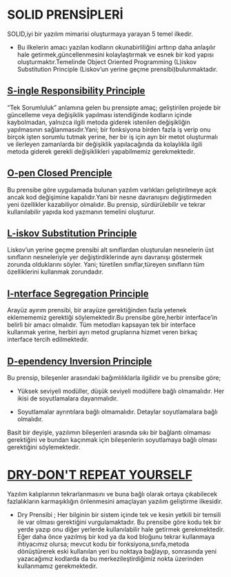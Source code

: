 # SOLID PRENSİPLERİ

SOLID,iyi bir yazılım mimarisi oluşturmaya yarayan 5 temel ilkedir.

- Bu ilkelerin amacı yazılan kodların okunabirliliğini arttırıp daha anlaşılır hale getirmek,güncellenmesini kolaylaştırmak ve esnek bir kod yapısı oluşturmaktır.Temelinde Object Oriented Programming (L)iskov Substitution Principle (Liskov’un yerine geçme prensibi)bulunmaktadır. 


## [S-ingle Responsibility Principle](https://github.com/ezgiyaman/SoftwarePrinciples/tree/master/1.Single_Responsibility_Principle)

“Tek Sorumluluk” anlamına gelen bu prensipte amaç; geliştirilen projede bir güncelleme veya değişiklik yapılması istendiğinde kodların içinde kaybolmadan, yalnızca ilgili metoda giderek istenilen değişikliğin yapılmasının sağlanmasıdır.Yani; bir fonksiyona birden fazla iş verip onu birçok işten sorumlu tutmak yerine, her bir iş için ayrı bir metot oluşturmalı ve ilerleyen zamanlarda bir değişiklik yapılacağında da kolaylıkla ilgili metoda giderek gerekli değişiklikleri yapabilmemiz gerekmektedir.

## [O-pen Closed Prenciple](https://github.com/ezgiyaman/SoftwarePrinciples/tree/master/2.Open_Closed_Principle)

Bu prensibe göre uygulamada bulunan yazılım varlıkları geliştirilmeye açık ancak kod değişimine kapalıdır.Yani bir nesne davranışını değiştirmeden yeni özellikler kazabiliyor olmalıdır. Bu prensip, sürdürülebilir ve tekrar kullanılabilir yapıda kod yazmanın temelini oluşturur.

## [L-iskov Substitution Principle](https://github.com/ezgiyaman/SoftwarePrinciples/tree/master/3.Liskov_Substitution%20_Principle)

Liskov’un yerine geçme prensibi alt sınıflardan oluşturulan nesnelerin üst sınıfların nesneleriyle yer değiştirdiklerinde aynı davranışı göstermek zorunda olduklarını söyler. Yani; türetilen sınıflar,türeyen sınıfların tüm özelliklerini kullanmak zorundadır.

## [I-nterface Segregation Principle](https://github.com/ezgiyaman/SoftwarePrinciples/tree/master/4.Interface_Segregation_Principle)

Arayüz ayırım prensibi, bir arayüze gerektiğinden fazla yetenek eklemememiz gerektiği söylemektedir.Bu prensibe göre,herbir interface’in belirli bir amacı olmalıdır. Tüm metodları kapsayan tek bir interface kullanmak yerine, herbiri ayrı metod gruplarına hizmet veren birkaç interface tercih edilmektedir.

## [D-ependency Inversion Principle](https://github.com/ezgiyaman/SoftwarePrinciples/tree/master/5.Dependency_Inversion%20_Principle)

Bu prensip, bileşenler arasındaki bağımlılıklarla ilgilidir ve bu prensibe göre;

* Yüksek seviyeli modüller, düşük seviyeli modüllere bağlı olmamalıdır. Her ikisi de soyutlamalara dayanmalıdır.

* Soyutlamalar ayrıntılara bağlı olmamalıdır. Detaylar soyutlamalara bağlı olmalıdır.

Basit bir deyişle, yazılımın bileşenleri arasında sıkı bir bağlantı olmaması gerektiğini ve bundan kaçınmak için bileşenlerin soyutlamaya bağlı olması gerektiğini söylemektedir.

# [DRY-DON'T REPEAT YOURSELF](https://github.com/ezgiyaman/SoftwarePrinciples/tree/master/DRY_Principle)
Yazılım kalıplarının tekrarlanmasını ve buna bağlı olarak ortaya çıkabilecek fazlalıkların karmaşıklığın önlenmesini amaçlayan yazılım geliştirme ilkesidir. 
* Dry Prensibi ; Her bilginin bir sistem içinde tek ve kesin yetkili bir temsili ile var olması gerektiğini vurgulamaktadır. Bu prensibe göre kodu tek bir yerde yazıp onu diğer yerlerde kullanılabilir hale getirmek gerekmektedir.
Eğer daha önce yazılmış bir kod ya da kod bloğunu tekrar kullanmaya ihtiyacımız olursa; mevcut kodu bir fonksiyona,sınıfa,metoda dönüştürerek eski kullanılan yeri bu noktaya bağlayıp, sonrasında yeni yazacağımız kodlarda da bu merkezileştirdiğimiz nokta üzerinden kullanmamız gerekmektedir.


